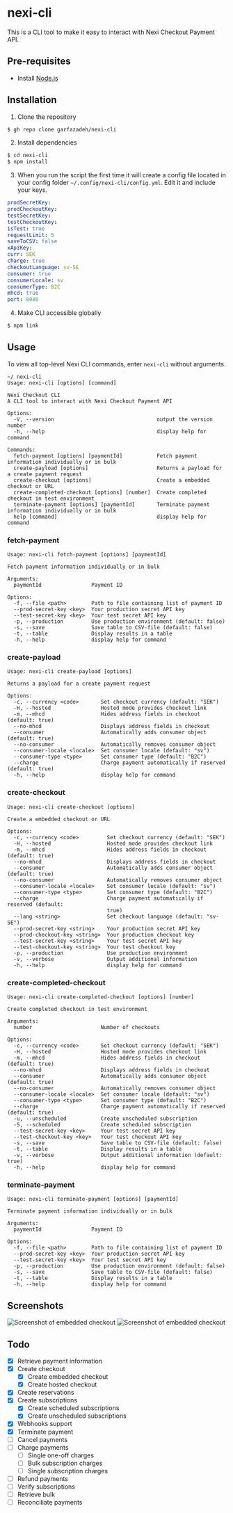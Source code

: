 # nexi-cli

This is a CLI tool to make it easy to interact with Nexi Checkout Payment API.

## Pre-requisites

- Install [Node.js](https://nodejs.org/en/)

## Installation

1.  Clone the repository

```zsh
$ gh repo clone garfazadeh/nexi-cli
```

2.  Install dependencies

```zsh
$ cd nexi-cli
$ npm install
```

3. When you run the script the first time it will create a config file located
   in your config folder `~/.config/nexi-cli/config.yml`. Edit it and include
   your keys.

```yml
prodSecretKey:
prodCheckoutKey:
testSecretKey:
testCheckoutKey:
isTest: true
requestLimit: 5
saveToCSV: false
xApiKey:
curr: SEK
charge: true
checkoutLanguage: sv-SE
consumer: true
consumerLocale: sv
consumerType: B2C
mhcd: true
port: 8080
```

4.  Make CLI accessible globally

```zsh
$ npm link
```

 <!-- USAGE EXAMPLES -->

## Usage

To view all top-level Nexi CLI commands, enter `nexi-cli` without arguments.

```
~/ nexi-cli
Usage: nexi-cli [options] [command]

Nexi Checkout CLI
A CLI tool to interact with Nexi Checkout Payment API

Options:
  -V, --version                                 output the version number
  -h, --help                                    display help for command

Commands:
  fetch-payment [options] [paymentId]           Fetch payment information individually or in bulk
  create-payload [options]                      Returns a payload for a create payment request
  create-checkout [options]                     Create a embedded checkout or URL
  create-completed-checkout [options] [number]  Create completed checkout in test environment
  terminate-payment [options] [paymentId]       Terminate payment information individually or in bulk
  help [command]                                display help for command
```

### fetch-payment

```
Usage: nexi-cli fetch-payment [options] [paymentId]

Fetch payment information individually or in bulk

Arguments:
  paymentId                Payment ID

Options:
  -f, --file <path>        Path to file containing list of payment ID
  --prod-secret-key <key>  Your production secret API key
  --test-secret-key <key>  Your test secret API key
  -p, --production         Use production environment (default: false)
  -s, --save               Save table to CSV-file (default: false)
  -t, --table              Display results in a table
  -h, --help               display help for command
```

### create-payload

```
Usage: nexi-cli create-payload [options]

Returns a payload for a create payment request

Options:
  -c, --currency <code>       Set checkout currency (default: "SEK")
  -H, --hosted                Hosted mode provides checkout link
  -m, --mhcd                  Hides address fields in checkout (default: true)
  --no-mhcd                   Displays address fields in checkout
  --consumer                  Automatically adds consumer object (default: true)
  --no-consumer               Automatically removes consumer object
  --consumer-locale <locale>  Set consumer locale (default: "sv")
  --consumer-type <type>      Set consumer type (default: "B2C")
  --charge                    Charge payment automatically if reserved (default: true)
  -h, --help                  display help for command
```

### create-checkout

```
Usage: nexi-cli create-checkout [options]

Create a embedded checkout or URL

Options:
  -c, --currency <code>         Set checkout currency (default: "SEK")
  -H, --hosted                  Hosted mode provides checkout link
  -m, --mhcd                    Hides address fields in checkout (default: true)
  --no-mhcd                     Displays address fields in checkout
  --consumer                    Automatically adds consumer object (default: true)
  --no-consumer                 Automatically removes consumer object
  --consumer-locale <locale>    Set consumer locale (default: "sv")
  --consumer-type <type>        Set consumer type (default: "B2C")
  --charge                      Charge payment automatically if reserved (default:
                                true)
  --lang <string>               Set checkout language (default: "sv-SE")
  --prod-secret-key <string>    Your production secret API key
  --prod-checkout-key <string>  Your production checkout key
  --test-secret-key <string>    Your test secret API key
  --test-checkout-key <string>  Your test checkout key
  -p, --production              Use production environment
  -v, --verbose                 Output additional information
  -h, --help                    display help for command
```

### create-completed-checkout

```
Usage: nexi-cli create-completed-checkout [options] [number]

Create completed checkout in test environment

Arguments:
  number                      Number of checkouts

Options:
  -c, --currency <code>       Set checkout currency (default: "SEK")
  -H, --hosted                Hosted mode provides checkout link
  -m, --mhcd                  Hides address fields in checkout (default: true)
  --no-mhcd                   Displays address fields in checkout
  --consumer                  Automatically adds consumer object (default: true)
  --no-consumer               Automatically removes consumer object
  --consumer-locale <locale>  Set consumer locale (default: "sv")
  --consumer-type <type>      Set consumer type (default: "B2C")
  --charge                    Charge payment automatically if reserved (default: true)
  -u, --unscheduled           Create unscheduled subscription
  -S, --scheduled             Create scheduled subscription
  --test-secret-key <key>     Your test secret API key
  --test-checkout-key <key>   Your test checkout API key
  -s, --save                  Save table to CSV-file (default: false)
  -t, --table                 Display results in a table
  -v, --verbose               Output additional information (default: true)
  -h, --help                  display help for command
```

### terminate-payment

```
Usage: nexi-cli terminate-payment [options] [paymentId]

Terminate payment information individually or in bulk

Arguments:
  paymentId                Payment ID

Options:
  -f, --file <path>        Path to file containing list of payment ID
  --prod-secret-key <key>  Your production secret API key
  --test-secret-key <key>  Your test secret API key
  -p, --production         Use production environment (default: false)
  -s, --save               Save table to CSV-file (default: false)
  -t, --table              Display results in a table
  -h, --help               display help for command
```

## Screenshots

![Screenshot of embedded checkout](./docs/embedded-checkout-dark.jpg?raw=true 'Embedded checkout')
![Screenshot of embedded checkout](./docs/embedded-checkout-light.jpg?raw=true 'Embedded checkout')

## Todo

- [x] Retrieve payment information
- [x] Create checkout
    - [x] Create embedded checkout
    - [x] Create hosted checkout
- [x] Create reservations
- [x] Create subscriptions
    - [x] Create scheduled subscriptions
    - [x] Create unscheduled subscriptions
- [x] Webhooks support
- [x] Terminate payment
- [ ] Cancel payments
- [ ] Charge payments
    - [ ] Single one-off charges
    - [ ] Bulk subscription charges
    - [ ] Single subscription charges
- [ ] Refund payments
- [ ] Verify subscriptions
- [ ] Retrieve bulk
- [ ] Reconciliate payments

